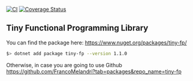 [![CI](https://github.com/FrancoMelandri/tiny-fp/actions/workflows/ci.yaml/badge.svg)](https://github.com/FrancoMelandri/tiny-fp/actions/workflows/ci.yaml/badge.svg)
[![Coverage Status](https://coveralls.io/repos/github/FrancoMelandri/tiny-fp/badge.svg?branch=main)](https://coveralls.io/github/FrancoMelandri/tiny-fp?branch=main)

## Tiny Functional Programming Library


You can find the package here:
https://www.nuget.org/packages/tiny-fp/

```bash
$> dotnet add package tiny-fp --version 1.1.0
```

Otherwise, in case you are going to use Github
https://github.com/FrancoMelandri?tab=packages&repo_name=tiny-fp


